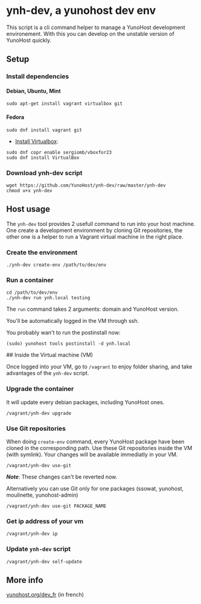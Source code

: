 # ynh-dev, a yunohost dev env

This script is a cli command helper to manage a YunoHost development environement.
With this you can develop on the unstable version of YunoHost quickly.

## Setup

### Install dependencies

#### Debian, Ubuntu, Mint
```shell
sudo apt-get install vagrant virtualbox git
```

#### Fedora
```shell
sudo dnf install vagrant git
```
- [Install Virtualbox](https://copr.fedorainfracloud.org/coprs/sergiomb/vboxfor23):

```shell
sudo dnf copr enable sergiomb/vboxfor23
sudo dnf install VirtualBox
```

### Download ynh-dev script

```shell
wget https://github.com/YunoHost/ynh-dev/raw/master/ynh-dev
chmod u+x ynh-dev
```

## Host usage

The `ynh-dev` tool provides 2 usefull command to run into your host machine. One
create a development environment by cloning Git repositories, the other one is a
helper to run a Vagrant virtual machine in the right place.

### Create the environment

```shell
./ynh-dev create-env /path/to/dev/env
```

### Run a container

```shell
cd /path/to/dev/env
./ynh-dev run ynh.local testing
```

The `run` command takes 2 arguments: domain and YunoHost version.

You'll be automatically logged in the VM through ssh.

You probably wan't to run the postinstall now:

    (sudo) yunohost tools postinstall -d ynh.local

## Inside the Virtual machine (VM)

Once logged into your VM, go to `/vagrant` to enjoy folder sharing, and take
advantages of the `ynh-dev` script.

###  Upgrade the container

It will update every debian packages, including YunoHost ones.

    /vagrant/ynh-dev upgrade

###  Use Git repositories

When doing `create-env` command, every YunoHost package have been cloned in the
corresponding path. Use these Git repositories inside the VM (with symlink).
Your changes will be available immediatly in your VM.

    /vagrant/ynh-dev use-git

***Note***: These changes can't be reverted now.

Alternatively you can use Git only for one packages (ssowat, yunohost,
moulinette, yunohost-admin)

    /vagrant/ynh-dev use-git PACKAGE_NAME


### Get ip address of your vm

    /vagrant/ynh-dev ip


### Update `ynh-dev` script

    /vagrant/ynh-dev self-update


## More info 

[yunohost.org/dev_fr](https://yunohost.org/dev_fr) (in french)
